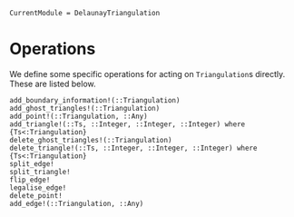 ```@meta
CurrentModule = DelaunayTriangulation
```

# Operations

We define some specific operations for acting on `Triangulation`s directly. These are listed below.

```@docs 
add_boundary_information!(::Triangulation)
add_ghost_triangles!(::Triangulation)
add_point!(::Triangulation, ::Any)
add_triangle!(::Ts, ::Integer, ::Integer, ::Integer) where {Ts<:Triangulation}
delete_ghost_triangles!(::Triangulation)
delete_triangle!(::Ts, ::Integer, ::Integer, ::Integer) where {Ts<:Triangulation}
split_edge!
split_triangle!
flip_edge!
legalise_edge!
delete_point!
add_edge!(::Triangulation, ::Any)
```